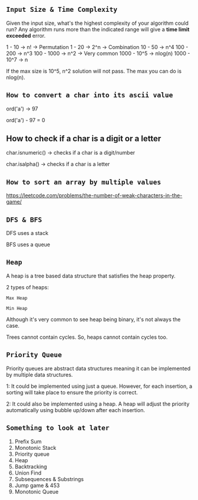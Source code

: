 ## ``Input Size & Time Complexity``
Given the input size, what's the highest complexity of your algorithm could run?
Any algorithm runs more than the indicated range will give a **time limit exceeded** error.

1 - 10      -> n!   -> Permutation
1 - 20      -> 2^n  -> Combination
10 - 50     -> n^4
100 - 200   -> n^3
100 - 1000  -> n^2  -> Very common
1000 - 10^5 -> nlog(n) 
1000 - 10^7 -> n

If the max size is 10^5, n^2 solution will not pass. The max you can do is nlog(n).

## ``How to convert a char into its ascii value``
ord('a') -> 97

ord('a') - 97 = 0

## How to check if a char is a digit or a letter
char.isnumeric()   -> checks if a char is a digit/number

char.isalpha()    -> checks if a char is a letter

## ``How to sort an array by multiple values``
https://leetcode.com/problems/the-number-of-weak-characters-in-the-game/

## ``DFS & BFS``
DFS uses a stack

BFS uses a queue

## ``Heap``
A heap is a tree based data structure that satisfies the heap property.

2 types of heaps:

    Max Heap
    
    Min Heap

Although it's very common to see heap being binary, it's not always the case.

Trees cannot contain cycles. So, heaps cannot contain cycles too.

## ``Priority Queue``
Priority queues are abstract data structures meaning it can be implemented by multiple data structures.

1: It could be implemented using just a queue. However, for each insertion, a sorting will take place to ensure the priority is correct.

2: It could also be implemented using a heap. A heap will adjust the priority automatically using bubble up/down after each insertion.

## ``Something to look at later``
1. Prefix Sum
2. Monotonic Stack
3. Priority queue
4. Heap
5. Backtracking
6. Union Find
7. Subsequences & Substrings
8. Jump game & 453
9. Monotonic Queue

